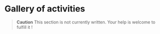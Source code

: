 # Gallery of activities

> **Caution** This section is not currently written. Your help is welcome to fulfill it !